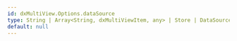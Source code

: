 ```yaml
---
id: dxMultiView.Options.dataSource
type: String | Array<String, dxMultiViewItem, any> | Store | DataSource | DataSource_Options
default: null
---
```

